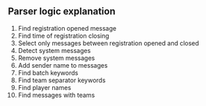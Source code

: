 ## Parser logic explanation

1. Find registration opened message
2. Find time of registration closing
3. Select only messages between registration opened and closed
4. Detect system messages
5. Remove system messages
6. Add sender name to messages
7. Find batch keywords
8. Find team separator keywords
9. Find player names
10. Find messages with teams

